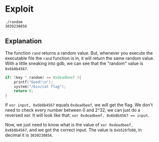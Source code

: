 # Exploit
```
./random
3039230856
```

## Explanation
The function `rand` returns a random value. But, whenever you execute the executable file the `rand` function is in, it will return the same random value.
With a little sneaking into gdb, we can see that the "random" value is `0x6b8b4567`.
```c
if( (key ^ random) == 0xdeadbeef ){
	printf("Good!\n");
	system("/bin/cat flag");
	return 0;
}
```
If `xor input, 0x6b8b4567` equals `0xdeadbeef`, we will get the flag.
We don't need to check every number between 0 and 2^32, we can just do a reversed xor. It will look like that: `xor 0xdeadbeef, 0x6b8b4567 == input`.

Now, we just need to know what is the value of `xor 0xdeadbeef, 0x6b8b4567`, and we got the correct input.
The value is `0xb526fb88`, in decimal it is `3039230856`.
